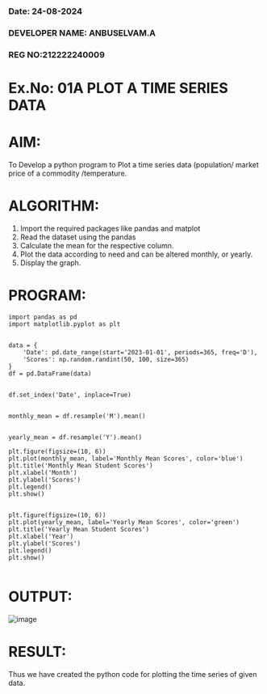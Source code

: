 ###  Date: 24-08-2024
### DEVELOPER NAME: ANBUSELVAM.A
### REG NO:212222240009
# Ex.No: 01A PLOT A TIME SERIES DATA

# AIM:
To Develop a python program to Plot a time series data (population/ market price of a commodity
/temperature.
# ALGORITHM:
1. Import the required packages like pandas and matplot
2. Read the dataset using the pandas
3. Calculate the mean for the respective column.
4. Plot the data according to need and can be altered monthly, or yearly.
5. Display the graph.
# PROGRAM:
```
import pandas as pd
import matplotlib.pyplot as plt


data = {
    'Date': pd.date_range(start='2023-01-01', periods=365, freq='D'),
    'Scores': np.random.randint(50, 100, size=365)
}
df = pd.DataFrame(data)


df.set_index('Date', inplace=True)


monthly_mean = df.resample('M').mean()


yearly_mean = df.resample('Y').mean()

plt.figure(figsize=(10, 6))
plt.plot(monthly_mean, label='Monthly Mean Scores', color='blue')
plt.title('Monthly Mean Student Scores')
plt.xlabel('Month')
plt.ylabel('Scores')
plt.legend()
plt.show()


plt.figure(figsize=(10, 6))
plt.plot(yearly_mean, label='Yearly Mean Scores', color='green')
plt.title('Yearly Mean Student Scores')
plt.xlabel('Year')
plt.ylabel('Scores')
plt.legend()
plt.show()


```










# OUTPUT:
![image](https://github.com/user-attachments/assets/85b2002a-ff0c-46f9-80b9-aec46c2177e1)












# RESULT:
Thus we have created the python code for plotting the time series of given data.
